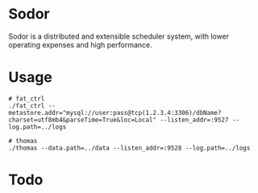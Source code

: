 # Sodor
Sodor is a distributed and extensible scheduler system, with lower operating expenses and high performance.

# Usage
```shell
# fat_ctrl
./fat_ctrl --metastore.addr="mysql://user:pass@tcp(1.2.3.4:3306)/dbName?charset=utf8mb4&parseTime=True&loc=Local" --listen_addr=:9527 --log.path=../logs

# thomas
./thomas --data.path=../data --listen_addr=:9528 --log.path=../logs
```

# Todo
